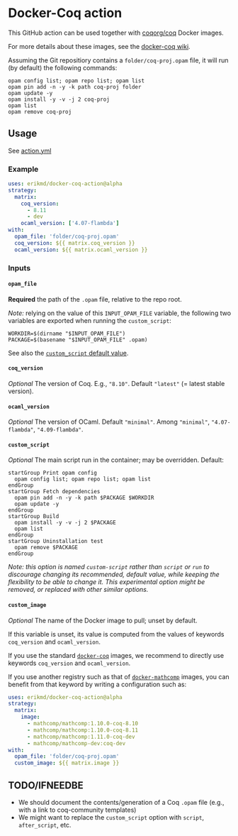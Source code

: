 # Docker-Coq action

This GitHub action can be used together with
[coqorg/coq](https://hub.docker.com/r/coqorg/coq/) Docker images.

For more details about these images, see the
[docker-coq wiki](https://github.com/coq-community/docker-coq/wiki).

Assuming the Git repositiory contains a `folder/coq-proj.opam` file,
it will run (by default) the following commands:

```
opam config list; opam repo list; opam list
opam pin add -n -y -k path coq-proj folder
opam update -y
opam install -y -v -j 2 coq-proj
opam list
opam remove coq-proj
```

## Usage

See [action.yml](./action.yml)

### Example

```yaml
uses: erikmd/docker-coq-action@alpha
strategy:
  matrix:
    coq_version:
      - 8.11
      - dev
    ocaml_version: ['4.07-flambda']
with:
  opam_file: 'folder/coq-proj.opam'
  coq_version: ${{ matrix.coq_version }}
  ocaml_version: ${{ matrix.ocaml_version }}
```

### Inputs

#### `opam_file`

**Required** the path of the `.opam` file, relative to the repo root.

*Note:* relying on the value of this `INPUT_OPAM_FILE` variable, the
following two variables are exported when running the `custom_script`:

```
WORKDIR=$(dirname "$INPUT_OPAM_FILE")
PACKAGE=$(basename "$INPUT_OPAM_FILE" .opam)
```

See also the
[`custom_script` default value](https://github.com/erikmd/docker-coq-action#custom_script).

#### `coq_version`

*Optional* The version of Coq. E.g., `"8.10"`. Default
`"latest"` (= latest stable version).

#### `ocaml_version`

*Optional* The version of OCaml. Default `"minimal"`.
Among `"minimal"`, `"4.07-flambda"`, `"4.09-flambda"`.

#### `custom_script`

*Optional* The main script run in the container; may be overridden. Default:

    startGroup Print opam config
      opam config list; opam repo list; opam list
    endGroup
    startGroup Fetch dependencies
      opam pin add -n -y -k path $PACKAGE $WORKDIR
      opam update -y
    endGroup
    startGroup Build
      opam install -y -v -j 2 $PACKAGE
      opam list
    endGroup
    startGroup Uninstallation test
      opam remove $PACKAGE
    endGroup

*Note: this option is named `custom-script` rather than `script` or
`run` to discourage changing its recommended, default value, while
keeping the flexibility to be able to change it. This experimental
option might be removed, or replaced with other similar options.*

#### `custom_image`

*Optional* The name of the Docker image to pull; unset by default.

If this variable is unset, its value is computed from the values of
keywords `coq_version` and `ocaml_version`.

If you use the standard
[`docker-coq`](https://github.com/coq-community/docker-coq) images, we
recommend to directly use keywords `coq_version` and `ocaml_version`.

If you use another registry such as that of
[`docker-mathcomp`](https://github.com/math-comp/docker-mathcomp)
images, you can benefit from that keyword by writing a configuration
such as:

```yaml
uses: erikmd/docker-coq-action@alpha
strategy:
  matrix:
    image:
      - mathcomp/mathcomp:1.10.0-coq-8.10
      - mathcomp/mathcomp:1.10.0-coq-8.11
      - mathcomp/mathcomp:1.11.0-coq-dev
      - mathcomp/mathcomp-dev:coq-dev
with:
  opam_file: 'folder/coq-proj.opam'
  custom_image: ${{ matrix.image }}
```

## TODO/IFNEEDBE

* We should document the contents/generation of a Coq `.opam` file
  (e.g., with a link to coq-community templates)
* We might want to replace the `custom_script` option with `script`,
  `after_script`, etc.
